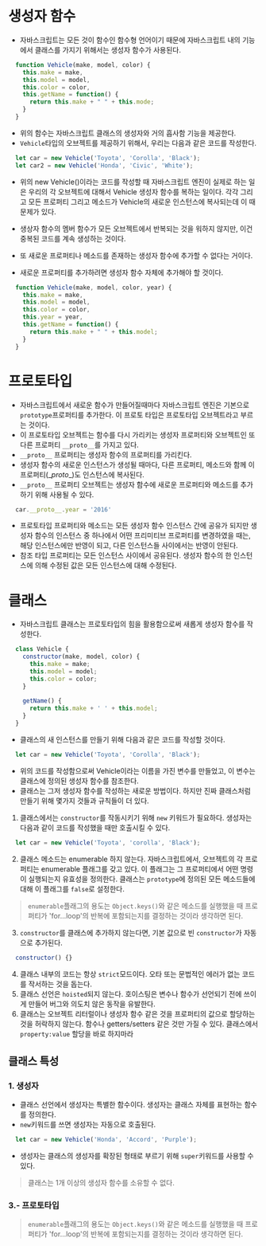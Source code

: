# 생성자 함수
- 자바스크립트는 모든 것이 함수인 함수형 언어이기 때문에 자바스크립트 내의 기능에서 클래스를 가지기 위해서는 생성자 함수가 사용된다.

```javascript
  function Vehicle(make, model, color) {
    this.make = make,
    this.model = model,
    this.color = color,
    this.getName = function() {
      return this.make + " " + this.mode;
    }
  }
```

- 위의 함수는 자바스크립트 클래스의 생성자와 거의 흡사함 기능을 제공한다. 
- `Vehicle`타입의 오브젝트를 제공하기 위해서, 우리는 다음과 같은 코드를 작성한다.

```javascript
  let car = new Vehicle('Toyota', 'Corolla', 'Black');
  let car2 = new Vehicle('Honda', 'Civic', 'White');
```

- 위의 new Vehicle()이라는 코드를 작성할 때 자바스크립트 엔진이 실제로 하는 일은 우리의 각 오브젝트에 대해서 Vehicle 생성자 함수를 복하는 일이다. 각각 그리고 모든 프로퍼티 그리고 메소드가 Vehicle의 새로운 인스턴스에 복사되는데 이 때 문제가 있다.
- 생상자 함수의 멤버 함수가 모든 오브젝트에서 반복되는 것을 워하지 않지만, 이건 중복된 코드를 계속 생성하는 것이다.
- 또 새로운 프로퍼티나 메소드를 존재하는 생성자 함수에 추가할 수 없다는 거이다.

- 새로운 프로퍼티를 추가하려면 생성자 함수 자체에 추가해야 할 것이다.
```javascript 
  function Vehicle(make, model, color, year) {
    this.make = make,
    this.model = model,
    this.color = color,
    this.year = year,
    this.getName = function() {
      return this.make + " " + this.model;
    }
  }
```

# 프로토타입
- 자바스크립트에서 새로운 함수가 만들어질때마다 자바스크립트 엔진은 기본으로 `prototype`프로퍼티를 추가한다. 이 프로토 타입은 프로토타입 오브젝트라고 부르는 것이다. 
- 이 프로토타입 오브젝트는 함수를 다시 가리키는 생성자 프로퍼티와 오브젝트인 또 다른 프로퍼티 `__proto__`를 가지고 있다.
- `__proto__` 프로퍼티는 생성자 함수의 프로퍼티를 가리킨다.
- 생성자 함수의 새로운 인스턴스가 생성될 때마다, 다른 프로퍼티, 메소드와 함께 이 프로퍼티(\__proto__)도 인스턴스에 복사된다.
- `__proto__` 프로퍼티 오브젝트는 생성자 함수에 새로운 프로퍼티와 메소드를 추가하기 위해 사용될 수 있다.
```javascript
  car.__proto__.year = '2016'
```

- 프로토타입 프로퍼티와 메소드는 모든 생성자 함수 인스턴스 간에 공유가 되지만 생성자 함수의 인스턴스 중 하나에서 어떤 프리미티브 프로퍼티를 변경하였을 때는, 해당 인스턴스에만 반영이 되고, 다른 인스턴스들 사이에서는 반영이 안된다.
- 참조 타입 프로퍼티는 모든 인스턴스 사이에서 공유된다. 생성자 함수의 한 인스턴스에 의해 수정된 값은 모든 인스턴스에 대해 수정된다.

# 클래스
- 자바스크립트 클래스는 프로토타입의 힘을 활용함으로써 새롭게 생성자 함수를 작성한다.
```javascript
  class Vehicle {
    constructor(make, model, color) {
      this.make = make;
      this.model = model;
      this.color = color;
    }
    
    getName() {
      return this.make + ' ' + this.model;
    }
  }
```
- 클래스의 새 인스턴스를 만들기 위해 다음과 같은 코드를 작성할 것이다.
```javascript
  let car = new Vehicle('Toyota', 'Corolla', 'Black');
```

- 위의 코드를 작성함으로써 Vehicle이라는 이름을 가진 변수를 만들었고, 이 변수는 클래스에 정의된 생성자 함수를 참조한다. 
- 클래스는 그저 생성자 함수를 작성하는 새로운 방법이다. 하지만 진짜 클래스처럼 만들기 위해 몇가지 것들과 규칙들이 더 있다.
1. 클래스에서는 `constructor`를 작동시키기 위해 `new` 키워드가 필요하다. 생성자는 다음과 같이 코드를 작성했을 때만 호출시킬 수 있다.
```javascript
  let car = new Vehicle('Toyota', 'corolla', 'Black');
```

2. 클래스 메소드는 enumerable 하지 않는다. 자바스크립트에서, 오브젝트의 각 프로퍼티는 enumerable 플래그를 갖고 있다. 이 플래그는 그 프로퍼티에서 어떤 명령이 실행되는지 유효성을 정의한다. 클래스는  `prototype`에 정의된 모든 메소드들에 대해 이 플래그를 `false`로 설정한다. 
> `enumerable`플래그의 용도는 `Object.keys()`와 같은 메소드를 실행했을 때 프로퍼티가 'for...loop'의 반복에 포함되는지를 결정하는 것이라 생각하면 된다.
3. `constructor`를 클래스에 추가하지 않는다면, 기본 값으로 빈 `constructor`가 자동으로 추가된다. 
```javascript
  constructor() {}
```
4. 클래스 내부의 코드는 항상 `strict`모드이다. 오타 또는 문법적인 에러가 없는 코드를 작서하는 것을 돕는다.
5. 클래스 선언은 `hoisted`되지 않는다. 호이스팅은 변수나 함수가 선언되기 전에 쓰이게 만들어 버그와 의도치 않은 동작을 유발한다.
6. 클래스는 오브젝트 리터럴이나 생성자 함수 같은 것을 프로퍼티의 값으로 할당하는 것을 허락하지 않는다. 함수나 getters/setters 같은 것만 가질 수 있다. 클래스에서 `property:value` 할당을 바로 하지마라

## 클래스 특성
### 1. 생성자 
- 클래스 선언에서 생성자는 특별한 함수이다. 생성자는 클래스 자체를 표현하는 함수를 정의한다.
- `new`키워드를 쓰면 생성자는 자동으로 호출된다.
```javascript
  let car = new Vehicle('Honda', 'Accord', 'Purple');
```
- 생성자는 클래스의 생성자를 확장된 형태로 부르기 위해 `super`키워드를 사용할 수 있다.
> 클래스는 1개 이상의 생성자 함수를 소유할 수 없다.

### 3.- 프로토타입
> `enumerable`플래그의 용도는 `Object.keys()`와 같은 메소드를 실행했을 때 프로퍼티가 'for...loop'의 반복에 포함되는지를 결정하는 것이라 생각하면 된다.
